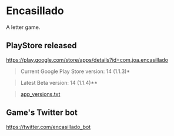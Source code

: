 # Encasillado

A letter game.

## PlayStore released

https://play.google.com/store/apps/details?id=com.joa.encasillado

 > Current Google Play Store version: 14 (1.1.3)*
 
 > Latest Beta version: 14 (1.1.4)**

 > [app_versions.txt](app_versions.txt) 

## Game's Twitter bot

https://twitter.com/encasillado_bot
